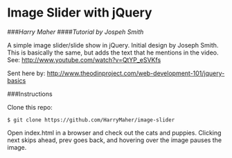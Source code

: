 # Image Slider with jQuery

###*Harry Maher*
####*Tutorial by Jospeh Smith*

A simple image slider/slide show in jQuery. Initial design by Joseph Smith.
This is basically the same, but adds the text that he mentions in the video.
See: http://www.youtube.com/watch?v=QtYP_eSVKfs

Sent here by: http://www.theodinproject.com/web-development-101/jquery-basics

###Instructions

Clone this repo:
```
$ git clone https://github.com/HarryMaher/image-slider
```
Open index.html in a browser and check out the cats and puppies.
Clicking next skips ahead, prev goes back, and hovering over the image pauses the image. 
